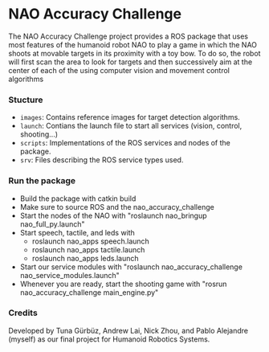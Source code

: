 # NAO Accuracy Challenge

The NAO Accuracy Challenge project provides a ROS package that uses most features of the humanoid robot NAO to play a game in which the NAO shoots at movable targets in its proximity with a toy bow. To do so, the robot will first scan the area to look for targets and then successively aim at the center of each of the using computer vision and movement control algorithms  

### Stucture

- `images`: Contains reference images for target detection algorithms.
- `launch`: Contians the launch file to start all services (vision, control, shooting...)
- `scripts`: Implementations of the ROS services and nodes of the package.
- `srv`: Files describing the ROS service types used.


### Run the package

- Build the package with catkin build
- Make sure to source ROS and the nao_accuracy_challenge
- Start the nodes of the NAO with "roslaunch nao_bringup nao_full_py.launch"
- Start speech, tactile, and leds with
    - roslaunch nao_apps speech.launch
    - roslaunch nao_apps tactile.launch
    - roslaunch nao_apps leds.launch
- Start our service modules with "roslaunch nao_accuracy_challenge nao_service_modules.launch"
- Whenever you are ready, start the shooting game with "rosrun nao_accuracy_challenge main_engine.py"

### Credits

Developed by Tuna Gürbüz, Andrew Lai, Nick Zhou, and Pablo Alejandre (myself) as our final project for Humanoid Robotics Systems.

